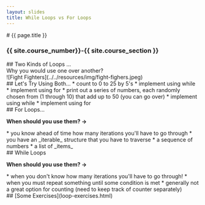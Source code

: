 ```yaml
---
layout: slides
title: While Loops vs For Loops 
---
```

<section markdown="block" class="intro-slide">
# {{ page.title }}

### {{ site.course_number}}-{{ site.course_section }}

<p><small></small></p>
</section>

<section markdown="block">
##  Two Kinds of Loops ...

<aside>Why you would use one over another?</aside>

<div class="img-container" markdown="block">![Fight Fighters](../../resources/img/fight-fighers.jpeg)
</div>
</section>

<section markdown="block">
##  Let's Try Using Both...
* count to 0 to 25 by 5's
	* implement using while
	* implement using for
* print out a series of numbers, each randomly chosen from (1 through 10) that add up to 50 (you can go over)
	* implement using while
	* implement using for
</section>

<section markdown="block">
##  For Loops...

__When should you use them? &rarr;__

<div class="fragment" markdown="block">
* you know ahead of time how many iterations you'll have to go through
* you have an _iterable_ structure that you have to traverse
	* a sequence of numbers
	* a list of _items_
</div>
</section>

<section markdown="block">
##  While Loops

__When should you use them? &rarr;__

<div class="fragment" markdown="block">
* when you don't know how many iterations you'll have to go through!
* when you must repeat something until some condition is met
* generally not a great option for counting (need to keep track of counter separately)
	
</div>
</section>


<section markdown="block">
##  [Some Exercises](loop-exercises.html)
</section>
